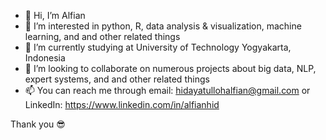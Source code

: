 - 👋 Hi, I’m Alfian
- 👀 I’m interested in python, R, data analysis & visualization, machine learning, and and other related things
- 🌱 I’m currently studying at University of Technology Yogyakarta, Indonesia
- 💞️ I’m looking to collaborate on numerous projects about big data, NLP, expert systems, and and other related things
- 📫 You can reach me through email: hidayatullohalfian@gmail.com or LinkedIn: https://www.linkedin.com/in/alfianhid

Thank you 😎
